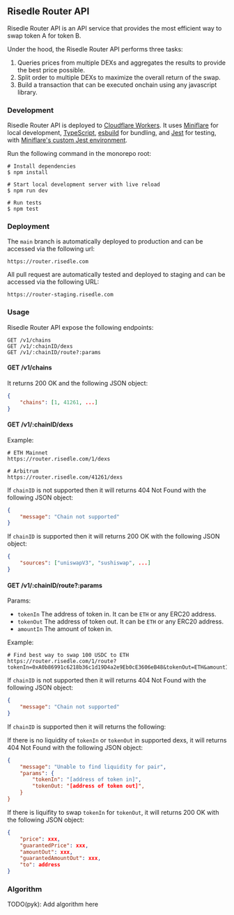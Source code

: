 ## Risedle Router API

Risedle Router API is an API service that provides the most efficient way to
swap token A for token B.

Under the hood, the Risedle Router API performs three tasks:

1. Queries prices from multiple DEXs and aggregates the results to provide the
   best price possible.
2. Split order to multiple DEXs to maximize the overall return of the swap.
3. Build a transaction that can be executed onchain using any javascript
   library.

### Development

Risedle Router API is deployed to
[Cloudflare Workers](https://workers.cloudflare.com/). It uses
[Miniflare](https://github.com/cloudflare/miniflare) for local development,
[TypeScript](https://www.typescriptlang.org/),
[esbuild](https://github.com/evanw/esbuild) for bundling, and
[Jest](https://jestjs.io/) for testing, with
[Miniflare's custom Jest environment](https://miniflare.dev/testing/jest).

Run the following command in the monorepo root:

```shell
# Install dependencies
$ npm install

# Start local development server with live reload
$ npm run dev

# Run tests
$ npm test
```

### Deployment

The `main` branch is automatically deployed to production and can be accessed
via the following url:

```
https://router.risedle.com
```

All pull request are automatically tested and deployed to staging and can be
accessed via the following URL:

```
https://router-staging.risedle.com
```

### Usage

Risedle Router API expose the following endpoints:

```
GET /v1/chains
GET /v1/:chainID/dexs
GET /v1/:chainID/route?:params
```

#### GET /v1/chains

It returns 200 OK and the following JSON object:

```json
{
    "chains": [1, 41261, ...]
}
```

#### GET /v1/:chainID/dexs

Example:

```
# ETH Mainnet
https://router.risedle.com/1/dexs

# Arbitrum
https://router.risedle.com/41261/dexs
```

If `chainID` is not supported then it will returns 404 Not Found with the
following JSON object:

```json
{
    "message": "Chain not supported"
}
```

If `chainID` is supported then it will returns 200 OK with the following JSON
object:

```json
{
    "sources": ["uniswapV3", "sushiswap", ...]
}
```

#### GET /v1/:chainID/route?:params

Params:

-   `tokenIn` The address of token in. It can be `ETH` or any ERC20 address.
-   `tokenOut` The address of token out. It can be `ETH` or any ERC20 address.
-   `amountIn` The amount of token in.

Example:

```
# Find best way to swap 100 USDC to ETH
https://router.risedle.com/1/route?tokenIn=0xA0b86991c6218b36c1d19D4a2e9Eb0cE3606eB48&tokenOut=ETH&amountIn=100000000
```

If `chainID` is not supported then it will returns 404 Not Found with the
following JSON object:

```json
{
    "message": "Chain not supported"
}
```

If `chainID` is supported then it will returns the following:

If there is no liquidity of `tokenIn` or `tokenOut` in supported dexs, it will
returns 404 Not Found with the following JSON object:

```json
{
    "message": "Unable to find liquidity for pair",
    "params": {
        "tokenIn": "[address of token in]",
        "tokenOut: "[address of token out]",
    }
}
```

If there is liquifity to swap `tokenIn` for `tokenOut`, it will returns 200 OK
with the following JSON object:

```json
{
    "price": xxx,
    "guarantedPrice": xxx,
    "amountOut": xxx,
    "guarantedAmountOut": xxx,
    "to": address
}
```

### Algorithm

TODO(pyk): Add algorithm here
